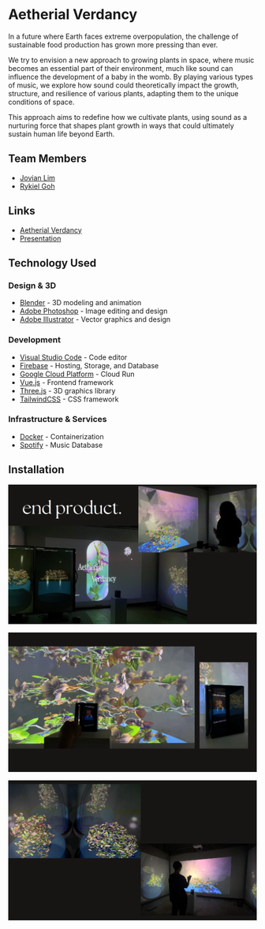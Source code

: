 # Aetherial Verdancy

In a future where Earth faces extreme overpopulation, the challenge of sustainable food production has grown more pressing than ever.

We try to envision a new approach to growing plants in space, where music becomes an essential part of their environment, much like sound can influence the development of a baby in the womb. By playing various types of music, we explore how sound could theoretically impact the growth, structure, and resilience of various plants, adapting them to the unique conditions of space.

This approach aims to redefine how we cultivate plants, using sound as a nurturing force that shapes plant growth in ways that could ultimately sustain human life beyond Earth.

## Team Members

- [Jovian Lim](https://github.com/Kiriketsuki)
- [Rykiel Goh](https://github.com/rykkkiel)

## Links

- [Aetherial Verdancy](https://aetherialverdancy.tetsuhiro.dev/)
- [Presentation](https://www.canva.com/design/DAGWMbaHsSg/LxLjpri-F9iBfVwmecZmhw/view?utm_content=DAGWMbaHsSg&utm_campaign=designshare&utm_medium=link&utm_source=editor)
  
## Technology Used

### Design & 3D
- [Blender](https://www.blender.org/) - 3D modeling and animation
- [Adobe Photoshop](https://www.adobe.com/products/photoshop.html) - Image editing and design
- [Adobe Illustrator](https://www.adobe.com/products/illustrator.html) - Vector graphics and design

### Development
- [Visual Studio Code](https://code.visualstudio.com/) - Code editor
- [Firebase](https://firebase.google.com/) - Hosting, Storage, and Database
- [Google Cloud Platform](https://cloud.google.com/) - Cloud Run
- [Vue.js](https://vuejs.org/) - Frontend framework
- [Three.js](https://threejs.org/) - 3D graphics library
- [TailwindCSS](https://tailwindcss.com/) - CSS framework

### Infrastructure & Services
- [Docker](https://www.docker.com/) - Containerization
- [Spotify](https://www.spotify.com/) - Music Database
  
## Installation

![End Product](image.png)

![alt text](image-2.png)

![alt text](image-1.png)
